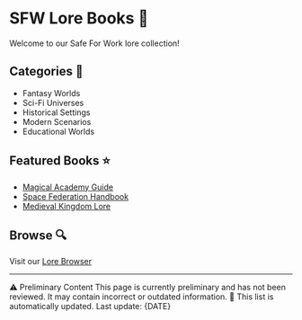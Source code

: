 # SFW Lore Books 📖

Welcome to our Safe For Work lore collection!

## Categories 📑
- Fantasy Worlds
- Sci-Fi Universes
- Historical Settings
- Modern Scenarios
- Educational Worlds

## Featured Books ⭐
- [Magical Academy Guide](./magical-academy/)
- [Space Federation Handbook](./space-federation/)
- [Medieval Kingdom Lore](./medieval-kingdom/)

## Browse 🔍
Visit our [Lore Browser](https://your-future-website.com/lore/sfw)

---
⚠️ Preliminary Content
This page is currently preliminary and has not been reviewed. It may contain incorrect or outdated information.
🔄 This list is automatically updated. Last update: {DATE}